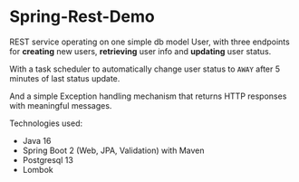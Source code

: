 # Spring-Rest-Demo

REST service operating on one simple db model User,
with three endpoints for **creating** new users,
**retrieving** user info and **updating** user status.

With a task scheduler to automatically change user status
to `AWAY` after 5 minutes of last status update.

And a simple Exception handling mechanism that returns
HTTP responses with meaningful messages.

Technologies used:
* Java 16
* Spring Boot 2 (Web, JPA, Validation) with Maven
* Postgresql 13
* Lombok


